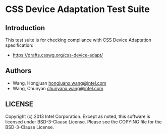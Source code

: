 # CSS Device Adaptation Test Suite

## Introduction

This test suite is for checking compliance with CSS Device Adaptation
specification:
* https://drafts.csswg.org/css-device-adapt/

## Authors

* Wang, Hongjuan <hongjuanx.wang@intel.com>
* Wang, Chunyan <chunyanx.wang@intel.com>

## LICENSE

Copyright (c) 2013 Intel Corporation.
Except as noted, this software is licensed under BSD-3-Clause License.
Please see the COPYING file for the BSD-3-Clause License.

